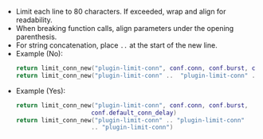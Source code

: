 - Limit each line to 80 characters. If exceeded, wrap and align for readability.
- When breaking function calls, align parameters under the opening parenthesis.
- For string concatenation, place `..` at the start of the new line.
- Example (No):
  ```lua
  return limit_conn_new("plugin-limit-conn", conf.conn, conf.burst, conf.default_conn_delay)
  return limit_conn_new("plugin-limit-conn" ..  "plugin-limit-conn" .. "plugin-limit-conn")
  ```
- Example (Yes):
  ```lua
  return limit_conn_new("plugin-limit-conn", conf.conn, conf.burst,
                       conf.default_conn_delay)
  return limit_conn_new("plugin-limit-conn" .. "plugin-limit-conn"
                       .. "plugin-limit-conn")
  ```
